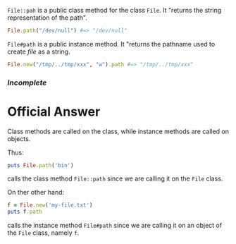 `File::pah` is a public class method for the class `File`. It "returns the string representation of the path".
```ruby
File.path("/dev/null") #=> "/dev/null"
```
`File#path` is a public instance method. It "returns the pathname used to create *file* as a string.
```ruby
File.new("/tmp/../tmp/xxx", "w").path #=> "/tmp/../tmp/xxx"
```
### *Incomplete*

# Official Answer
Class methods are called on the class, while instance methods are called on objects.

Thus:
```ruby
puts File.path('bin')
```
calls the class method `File::path` since we are calling it on the `File` class.

On ther other hand:
```ruby
f = File.new('my-file.txt')
puts f.path
```
calls the instance method `File#path` since we are calling it on an object of the `File` class, namely `f`.